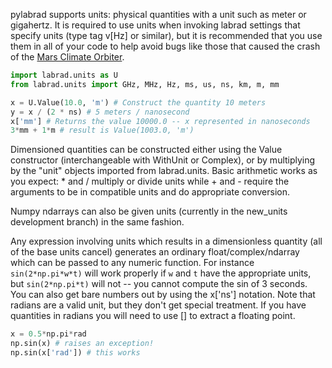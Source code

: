 pylabrad supports units: physical quantities with a unit such as meter or gigahertz.  It is required to use units when invoking labrad settings that specify units (type tag v[Hz] or similar), but it is recommended that you use them in all of your code to help avoid bugs like those that caused the crash of the [Mars Climate Orbiter](http://en.wikipedia.org/wiki/Mars_Climate_Orbiter).

```python 
import labrad.units as U
from labrad.units import GHz, MHz, Hz, ms, us, ns, km, m, mm

x = U.Value(10.0, 'm') # Construct the quantity 10 meters
y = x / (2 * ns) # 5 meters / nanosecond
x['mm'] # Returns the value 10000.0 -- x represented in nanoseconds
3*mm + 1*m # result is Value(1003.0, 'm')
```
Dimensioned quantities can be constructed either using the Value constructor (interchangeable with WithUnit or Complex), or by multiplying by the "unit" objects imported from labrad.units.  Basic arithmetic works as you expect: * and / multiply or divide units while + and - require the arguments to be in compatible units and do appropriate conversion.

Numpy ndarrays can also be given units (currently in the new_units development branch) in the same fashion.

Any expression involving units which results in a dimensionless quantity (all of the base units cancel) generates an ordinary float/complex/ndarray which can be passed to any numeric function.  For instance `sin(2*np.pi*w*t)` will work properly if `w` and `t` have the appropriate units, but `sin(2*np.pi*t)` will not -- you cannot compute the sin of 3 seconds.  You can also get bare numbers out by using the x['ns'] notation.  Note that radians are a valid unit, but they don't get special treatment.  If you have quantities in radians you will need to use [] to extract a floating point.

```python
x = 0.5*np.pi*rad
np.sin(x) # raises an exception!
np.sin(x['rad']) # this works
```
